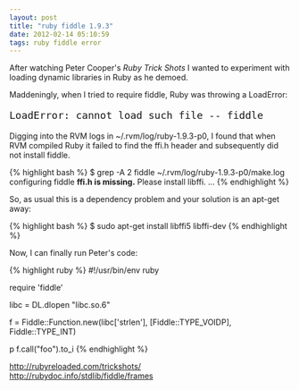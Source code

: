 ```yaml
---
layout: post
title: "ruby fiddle 1.9.3"
date: 2012-02-14 05:10:59
tags: ruby fiddle error
---
```


<p>
After watching Peter Cooper's <i>Ruby Trick Shots</i> I wanted to experiment with loading dynamic libraries in Ruby as he demoed. 
</p>

<p>
Maddeningly, when I tried to require <span class="mono">fiddle</span>, Ruby was throwing a LoadError:

<pre style="font-size:18px;">
LoadError: cannot load such file -- fiddle
</pre>
</p>

<p>
Digging into the RVM logs in ~/.rvm/log/ruby-1.9.3-p0, I found that when RVM compiled Ruby it failed to find the <span class="mono">ffi.h</span> header and subsequently did not install fiddle.

{% highlight bash %}
$ grep -A 2 fiddle ~/.rvm/log/ruby-1.9.3-p0/make.log 
configuring fiddle
<b>ffi.h is missing.</b> Please install libffi.
...
{% endhighlight %}
</p>

<p>
So, as usual this is a dependency problem and your solution is an apt-get away:

{% highlight bash %}
$ sudo apt-get install libffi5 libffi-dev
{% endhighlight %}
</p>

<p>

Now, I can finally run Peter's code:

{% highlight ruby %}
#!/usr/bin/env ruby

require 'fiddle'

libc = DL.dlopen "libc.so.6"

f = Fiddle::Function.new(libc['strlen'],
                         [Fiddle::TYPE_VOIDP],
                         Fiddle::TYPE_INT)

p f.call("foo").to_i
{% endhighlight %}
</p>

<p>
<a href="http://rubyreloaded.com/trickshots/">http://rubyreloaded.com/trickshots/</a> <br />
<a href="http://rubydoc.info/stdlib/fiddle/frames">http://rubydoc.info/stdlib/fiddle/frames</a>
</p>
